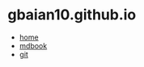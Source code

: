 # gbaian10.github.io

* [home](https://gbaian10.github.io)
* [mdbook](https://gbaian10.github.io/md_book)
* [git](https://gbaian10.github.io/git_book)
